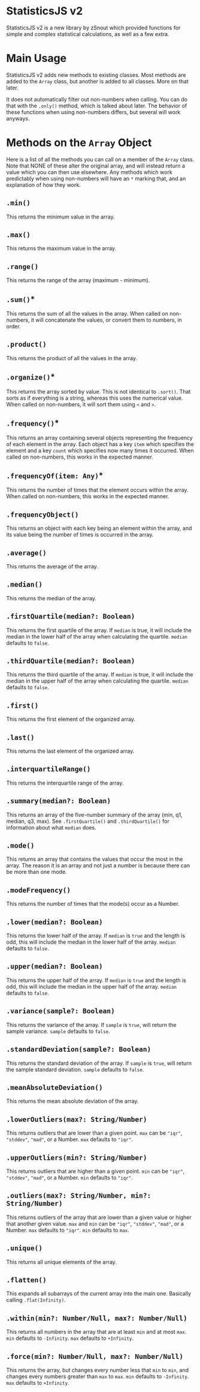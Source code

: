 # StatisticsJS v2
StatisticsJS v2 is a new library by zSnout which provided functions for simple and complex statistical calculations, as well as a few extra.

# Main Usage
StatisticsJS v2 adds new methods to existing classes. Most methods are added to the `Array` class, but another is added to all classes. More on that later.

It does not automatically filter out non-numbers when calling. You can do that with the `.only()` method, which is talked about later.
The behavior of these functions when using non-numbers differs, but several will work anyways.

# Methods on the `Array` Object
Here is a list of all the methods you can call on a member of the `Array` class.
Note that NONE of these alter the original array, and will instead return a value which you can then use elsewhere.
Any methods which work predictably when using non-numbers will have an `*` marking that, and an explanation of how they work.

## `.min()`
This returns the minimum value in the array.

## `.max()`
This returns the maximum value in the array.

## `.range()`
This returns the range of the array (maximum - minimum).

## `.sum()`*
This returns the sum of all the values in the array.
When called on non-numbers, it will concatenate the values, or convert them to numbers, in order.

## `.product()`
This returns the product of all the values in the array.

## `.organize()`*
This returns the array sorted by value. This is not identical to `.sort()`. That sorts as if everything is a string, whereas this uses the numerical value.
When called on non-numbers, it will sort them using `<` and `>`.

## `.frequency()`*
This returns an array containing several objects representing the frequency of each element in the array. Each object has a key `item` which specifies the element and a key `count` which specifies now many times it occurred.
When called on non-numbers, this works in the expected manner.

## `.frequencyOf(item: Any)`*
This returns the number of times that the element occurs within the array.
When called on non-numbers, this works in the expected manner.

## `.frequencyObject()`
This returns an object with each key being an element within the array, and its value being the number of times is occurred in the array.

## `.average()`
This returns the average of the array.

## `.median()`
This returns the median of the array.

## `.firstQuartile(median?: Boolean)`
This returns the first quartile of the array. If `median` is true, it will include the median in the lower half of the array when calculating the quartile.
`median` defaults to `false`.

## `.thirdQuartile(median?: Boolean)`
This returns the third quartile of the array. If `median` is true, it will include the median in the upper half of the array when calculating the quartile.
`median` defaults to `false`.

## `.first()`
This returns the first element of the organized array.

## `.last()`
This returns the last element of the organized array.

## `.interquartileRange()`
This returns the interquartile range of the array.

## `.summary(median?: Boolean)`
This returns an array of the five-number summary of the array (min, q1, median, q3, max). See `.firstQuartile()` and `.thirdQuartile()` for information about what `median` does.

## `.mode()`
This returns an array that contains the values that occur the most in the array.
The reason it is an array and not just a number is because there can be more than one mode.

## `.modeFrequency()`
This returns the number of times that the mode(s) occur as a Number.

## `.lower(median?: Boolean)`
This returns the lower half of the array. If `median` is `true` and the length is odd, this will include the median in the lower half of the array.
`median` defaults to `false`.

## `.upper(median?: Boolean)`
This returns the upper half of the array. If `median` is `true` and the length is odd, this will include the median in the upper half of the array.
`median` defaults to `false`.

## `.variance(sample?: Boolean)`
This returns the variance of the array. If `sample` is `true`, will return the sample variance.
`sample` defaults to `false`.

## `.standardDeviation(sample?: Boolean)`
This returns the standard deviation of the array. If `sample` is `true`, will return the sample standard deviation.
`sample` defaults to `false`.

## `.meanAbsoluteDeviation()`
This returns the mean absolute deviation of the array.

## `.lowerOutliers(max?: String/Number)`
This returns outliers that are lower than a given point.
`max` can be `"iqr"`, `"stddev"`, `"mad"`, or a Number.
`max` defaults to `"iqr"`.

## `.upperOutliers(min?: String/Number)`
This returns outliers that are higher than a given point.
`min` can be `"iqr"`, `"stddev"`, `"mad"`, or a Number.
`min` defaults to `"iqr"`.

## `.outliers(max?: String/Number, min?: String/Number)`
This returns outliers of the array that are lower than a given value or higher that another given value.
`max` and `min` can be `"iqr"`, `"stddev"`, `"mad"`, or a Number.
`max` defaults to `"iqr"`.
`min` defaults to `max`.

## `.unique()`
This returns all unique elements of the array.

## `.flatten()`
This expands all subarrays of the current array into the main one. Basically calling `.flat(Infinity)`.

## `.within(min?: Number/Null, max?: Number/Null)`
This returns all numbers in the array that are at least `min` and at most `max`.
`min` defaults to `-Infinity`.
`max` defaults to `+Infinity`.

## `.force(min?: Number/Null, max?: Number/Null)`
This returns the array, but changes every number less that `min` to `min`, and changes every numbers greater than `max` to `max`.
`min` defaults to `-Infinity`.
`max` defaults to `+Infinity`.

